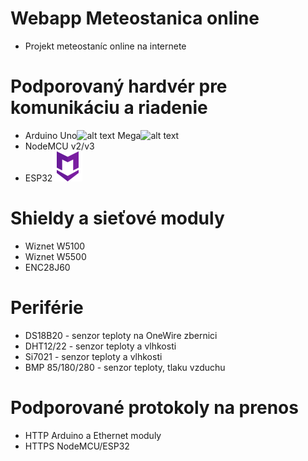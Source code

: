 # Webapp Meteostanica online
* Projekt meteostaníc online na internete

# Podporovaný hardvér pre komunikáciu a riadenie
* Arduino Uno![alt text](https://7.allegroimg.com/s128/038dcd/b39584a44c25866e81beab8cc837) Mega![alt text](https://rukminim1.flixcart.com/image/128/128/learning-toy/f/s/9/arduino-mega-2560-r3-micrcontroller-board-based-atmega2560-with-original-imaer7pug8tzt9nt.jpeg?q=70)
* NodeMCU v2/v3
* ESP32![alt text](https://github.com/adam-p/markdown-here/raw/master/src/common/images/icon48.png "Logo Title Text 1")
# Shieldy a sieťové moduly
* Wiznet W5100
* Wiznet W5500
* ENC28J60
# Periférie
* DS18B20 - senzor teploty na OneWire zbernici
* DHT12/22 - senzor teploty a vlhkosti
* Si7021 - senzor teploty a vlhkosti
* BMP 85/180/280 - senzor teploty, tlaku vzduchu
# Podporované protokoly na prenos
* HTTP Arduino a Ethernet moduly
* HTTPS NodeMCU/ESP32


